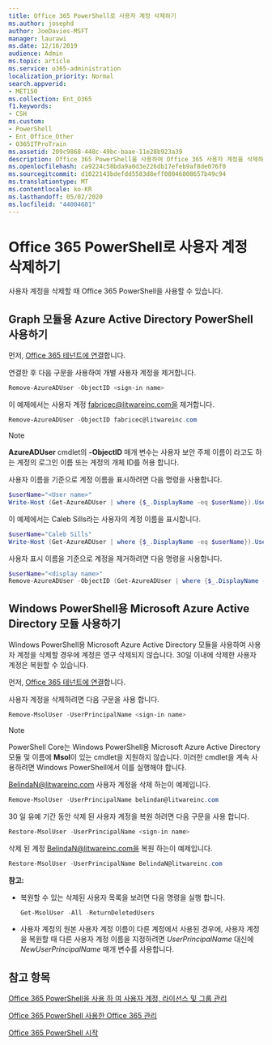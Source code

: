 ```yaml
---
title: Office 365 PowerShell로 사용자 계정 삭제하기
ms.author: josephd
author: JoeDavies-MSFT
manager: laurawi
ms.date: 12/16/2019
audience: Admin
ms.topic: article
ms.service: o365-administration
localization_priority: Normal
search.appverid:
- MET150
ms.collection: Ent_O365
f1.keywords:
- CSH
ms.custom:
- PowerShell
- Ent_Office_Other
- O365ITProTrain
ms.assetid: 209c9868-448c-49bc-baae-11e28b923a39
description: Office 365 PowerShell을 사용하여 Office 365 사용자 계정을 삭제하는 방법에 대해 알아보세요.
ms.openlocfilehash: ca9224c58bda9a0d3e226db17efeb9af8de076f0
ms.sourcegitcommit: d1022143bdefdd5583d8eff08046808657b49c94
ms.translationtype: MT
ms.contentlocale: ko-KR
ms.lasthandoff: 05/02/2020
ms.locfileid: "44004681"
---
```

# <a name="delete-user-accounts-with-office-365-powershell"></a>Office 365 PowerShell로 사용자 계정 삭제하기

사용자 계정을 삭제할 때 Office 365 PowerShell을 사용할 수 있습니다.
   
## <a name="use-the-azure-active-directory-powershell-for-graph-module"></a>Graph 모듈용 Azure Active Directory PowerShell 사용하기

먼저, [Office 365 테넌트에 연결](connect-to-office-365-powershell.md#connect-with-the-azure-active-directory-powershell-for-graph-module)합니다.

연결한 후 다음 구문을 사용하여 개별 사용자 계정을 제거합니다.
  
```powershell
Remove-AzureADUser -ObjectID <sign-in name>
```

이 예제에서는 사용자 계정 fabricec@litwareinc.com을 제거합니다.
  
```powershell
Remove-AzureADUser -ObjectID fabricec@litwareinc.com
```

> [!NOTE]
> **AzureADUser** cmdlet의 **-ObjectID** 매개 변수는 사용자 보안 주체 이름이 라고도 하는 계정의 로그인 이름 또는 계정의 개체 ID를 허용 합니다.
  
사용자 이름을 기준으로 계정 이름을 표시하려면 다음 명령을 사용합니다.
  
```powershell
$userName="<User name>"
Write-Host (Get-AzureADUser | where {$_.DisplayName -eq $userName}).UserPrincipalName
```

이 예제에서는 Caleb Sills라는 사용자의 계정 이름을 표시합니다.
  
```powershell
$userName="Caleb Sills"
Write-Host (Get-AzureADUser | where {$_.DisplayName -eq $userName}).UserPrincipalName
```

사용자 표시 이름을 기준으로 계정을 제거하려면 다음 명령을 사용합니다.
  
```powershell
$userName="<display name>"
Remove-AzureADUser -ObjectID (Get-AzureADUser | where {$_.DisplayName -eq $userName}).UserPrincipalName
```

## <a name="use-the-microsoft-azure-active-directory-module-for-windows-powershell"></a>Windows PowerShell용 Microsoft Azure Active Directory 모듈 사용하기

Windows PowerShell용 Microsoft Azure Active Directory 모듈을 사용하여 사용자 계정을 삭제할 경우에 계정은 영구 삭제되지 않습니다. 30일 이내에 삭제한 사용자 계정은 복원할 수 있습니다. 

먼저, [Office 365 테넌트에 연결](connect-to-office-365-powershell.md#connect-with-the-microsoft-azure-active-directory-module-for-windows-powershell)합니다.

사용자 계정을 삭제하려면 다음 구문을 사용 합니다.
  
```powershell
Remove-MsolUser -UserPrincipalName <sign-in name>
```

>[!Note]
>PowerShell Core는 Windows PowerShell용 Microsoft Azure Active Directory 모듈 및 이름에 **Msol**이 있는 cmdlet을 지원하지 않습니다. 이러한 cmdlet을 계속 사용하려면 Windows PowerShell에서 이를 실행해야 합니다.
>

BelindaN@litwareinc.com 사용자 계정을 삭제 하는이 예제입니다.
  
```powershell
Remove-MsolUser -UserPrincipalName belindan@litwareinc.com
```

30 일 유예 기간 동안 삭제 된 사용자 계정을 복원 하려면 다음 구문을 사용 합니다.
  
```powershell
Restore-MsolUser -UserPrincipalName <sign-in name>
```

삭제 된 계정 BelindaN@litwareinc.com을 복원 하는이 예제입니다.
  
```powershell
Restore-MsolUser -UserPrincipalName BelindaN@litwareinc.com
```

 **참고:**
  
- 복원할 수 있는 삭제된 사용자 목록을 보려면 다음 명령을 실행 합니다.
    
  ```powershell
  Get-MsolUser -All -ReturnDeletedUsers
  ```

- 사용자 계정의 원본 사용자 계정 이름이 다른 계정에서 사용된 경우에, 사용자 계정을 복원할 때 다른 사용자 계정 이름을 지정하려면 _UserPrincipalName_ 대신에 _NewUserPrincipalName_ 매개 변수를 사용합니다.


## <a name="see-also"></a>참고 항목

[Office 365 PowerShell을 사용 하 여 사용자 계정, 라이선스 및 그룹 관리](manage-user-accounts-and-licenses-with-office-365-powershell.md)
  
[Office 365 PowerShell 사용한 Office 365 관리](manage-office-365-with-office-365-powershell.md)
  
[Office 365 PowerShell 시작](getting-started-with-office-365-powershell.md)
